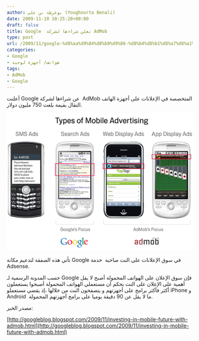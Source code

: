 ```yaml
---
author: يوغرطة بن علي (Youghourta Benali)
date: 2009-11-10 10:25:28+00:00
draft: false
title: Google  تعلن شراءها لشركة AdMob
type: post
url: /2009/11/google-%d8%aa%d9%84%d8%b9%d9%86-%d8%b4%d8%b1%d8%a7%d8%a1%d9%87%d8%a7-%d9%84%d8%b4%d8%b1%d9%83%d8%a9-admob/
categories:
- Google
- هواتف/ أجهزة لوحية
tags:
- AdMob
- Google
---
```


أعلنت Google عن شراءها لشركة  AdMob المتخصصة في الإعلانات على أجهزة الهاتف النقال بقيمة بلغت 750 مليون دولار.

![mobileads](mobileads.gif)


تأتي هذه الصفقة لتدعيم مكانة Google في سوق الإعلانات على النت صاحبة  خدمة Adsense.

حسب المدونة الرسمية لـ Google فإن سوق الإعلان على الهواتف المحمولة أصبح لا يقل أهمية على الإعلان على النت بحكم أن مستعملي الهواتف المحمولة أصبحوا يستعملون أكثر فأكثر برامج على أجهزتهم و يتصفحون النت من خلالها ،إذ يقضي مستعملو iPhone و Android  ما لا يقل عن 90 دقيقة يوميا على برامج أجهزتهم المحمولة.

مصدر الخبر:

[http://googleblog.blogspot.com/2009/11/investing-in-mobile-future-with-admob.html](http://googleblog.blogspot.com/2009/11/investing-in-mobile-future-with-admob.html)
